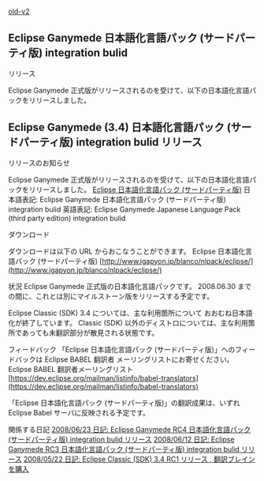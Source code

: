 [old-v2](ig080625-orig.html)

## Eclipse Ganymede 日本語化言語パック (サードパーティ版) integration bulid
リリース

Eclipse Ganymede 正式版がリリースされるのを受けて、以下の日本語化言語パックをリリースしました。






## Eclipse Ganymede (3.4) 日本語化言語パック (サードパーティ版) integration bulid リリース


リリースのお知らせ

Eclipse Ganymede 正式版がリリースされるのを受けて、以下の日本語化言語パックをリリースしました。
[Eclipse 日本語化言語パック (サードパーティ版)](http://www.igapyon.jp/blanco/nlpack/eclipse/)
  日本語表記: Eclipse Ganymede 日本語化言語パック (サードパーティ版) integration bulid
    英語表記: Eclipse Ganymede Japanese Language Pack (third party edition) integration
    bulid
  


ダウンロード

ダウンロードは以下の URL からおこなうことができます。
Eclipse 日本語化言語パック (サードパーティ版)
  [http://www.igapyon.jp/blanco/nlpack/eclipse/](http://www.igapyon.jp/blanco/nlpack/eclipse/)


状況
Eclipse Ganymede 正式版の日本語化言語パックです。
  2008.06.30 までの間に、これとは別にマイルストーン版をリリースする予定です。
  
  Eclipse Classic (SDK) 3.4 については、主な利用箇所について おおむね日本語化が終了しています。
  Classic (SDK) 以外のディストロについては、主な利用箇所であっても未翻訳部分が散見される状態です。


フィードバック
「Eclipse 日本語化言語パック (サードパーティ版)」へのフィードバックは Eclipse BABEL 翻訳者 メーリングリストにお寄せください。
  Eclipse BABEL 翻訳者メーリングリスト
    [https://dev.eclipse.org/mailman/listinfo/babel-translators](https://dev.eclipse.org/mailman/listinfo/babel-translators)
  
  「Eclipse 日本語化言語パック (サードパーティ版)」の翻訳成果は、いずれ Eclipse Babel サーバに反映される予定です。


関係する日記
[2008/06/23 日記: Eclipse Ganymede RC4 日本語化言語パック (サードパーティ版) integration bulid
  リリース](ig080623.html)
  [2008/06/12 日記: Eclipse Ganymede RC3 日本語化言語パック (サードパーティ版) integration bulid
  リリース](ig080612.html)
  [2008/05/22 日記: Eclipse Classic (SDK) 3.4 RC1 リリース , 翻訳ブレインを購入](ig080522.html)